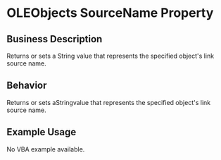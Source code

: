 # OLEObjects SourceName Property

## Business Description
Returns or sets a String value that represents the specified object's link source name.

## Behavior
Returns or sets aStringvalue that represents the specified object's link source name.

## Example Usage
No VBA example available.